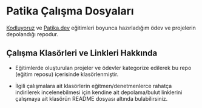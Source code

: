 # Patika Çalışma Dosyaları

[Kodluyoruz](https://www.kodluyoruz.org/) ve [Patika.dev](https://app.patika.dev/) eğitimleri boyunca hazırladığım ödev ve projelerin depolandığı repodur.

## Çalışma Klasörleri ve Linkleri Hakkında

* Eğitimlerde oluşturulan projeler ve ödevler kategorize edilerek bu repo (eğitim reposu) içerisinde klasörlenmiştir.

* İlgili çalışmalara ait klasörlerin eğitmen/denetmenlerce rahatça indirilerek incelenebilmesi için kendine ait depolama/bulut linklerini çalışmaya ait klasörün
README dosyası altında bulabilirsiniz. 